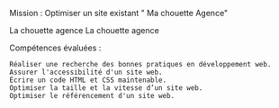 Mission : Optimiser un site existant " Ma chouette Agence"

La chouette agence
La chouette agence 



Compétences évaluées :

    Réaliser une recherche des bonnes pratiques en développement web.
    Assurer l'accessibilité d'un site web.
    Écrire un code HTML et CSS maintenable.
    Optimiser la taille et la vitesse d’un site web.
    Optimiser le référencement d'un site web.
